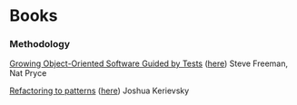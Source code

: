 # Books

### Methodology

[Growing Object-Oriented Software Guided by Tests](https://www.amazon.fr/Growing-Object-Oriented-Software-Guided-Tests/dp/0321503627) 
([here](http://www.cs.umss.edu.bo/doc/material/mat_gral_137/Addison.Wesley.Growing.Object.Oriented.Software.Guided.by.Tests.Oct.2009%20(1).pdf)) Steve Freeman, Nat Pryce  
  
[Refactoring to patterns](https://www.amazon.fr/Refactoring-Patterns-Joshua-Kerievsky/dp/0321213351) 
([here](http://study.5ecloud.net/CourseData/113012/1548/TeachDataDown/_2Refactoring%20to%20Patterns.pdf))
Joshua Kerievsky  

